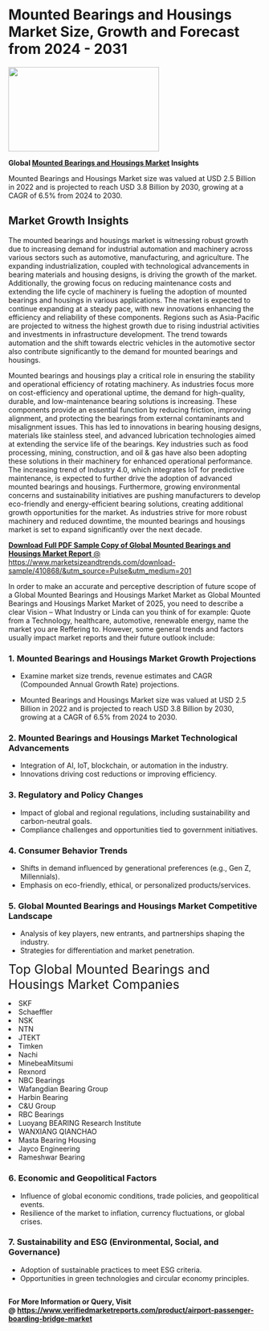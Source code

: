 <H1>Mounted Bearings and Housings Market Size, Growth and Forecast from 2024 - 2031</H1><img class="aligncenter size-medium wp-image-584254" src="https://thirdeyenews.in/wp-content/uploads/2024/09/Global-Market-Research-300x168.jpeg" alt="" width="300" height="168" /><p><strong>Global&nbsp;<a href="https://www.marketsizeandtrends.com/download-sample/410868/&amp;utm_source=Pulse&amp;utm_medium=201">Mounted Bearings and Housings Market</a> Insights</strong></p><p>Mounted Bearings and Housings Market size was valued at USD 2.5 Billion in 2022 and is projected to reach USD 3.8 Billion by 2030, growing at a CAGR of 6.5% from 2024 to 2030.</p><p><h2>Market Growth Insights</h2> <p>The mounted bearings and housings market is witnessing robust growth due to increasing demand for industrial automation and machinery across various sectors such as automotive, manufacturing, and agriculture. The expanding industrialization, coupled with technological advancements in bearing materials and housing designs, is driving the growth of the market. Additionally, the growing focus on reducing maintenance costs and extending the life cycle of machinery is fueling the adoption of mounted bearings and housings in various applications. The market is expected to continue expanding at a steady pace, with new innovations enhancing the efficiency and reliability of these components. Regions such as Asia-Pacific are projected to witness the highest growth due to rising industrial activities and investments in infrastructure development. The trend towards automation and the shift towards electric vehicles in the automotive sector also contribute significantly to the demand for mounted bearings and housings.</p> <p><a href="#"></a></p> <p>Mounted bearings and housings play a critical role in ensuring the stability and operational efficiency of rotating machinery. As industries focus more on cost-efficiency and operational uptime, the demand for high-quality, durable, and low-maintenance bearing solutions is increasing. These components provide an essential function by reducing friction, improving alignment, and protecting the bearings from external contaminants and misalignment issues. This has led to innovations in bearing housing designs, materials like stainless steel, and advanced lubrication technologies aimed at extending the service life of the bearings. Key industries such as food processing, mining, construction, and oil & gas have also been adopting these solutions in their machinery for enhanced operational performance. The increasing trend of Industry 4.0, which integrates IoT for predictive maintenance, is expected to further drive the adoption of advanced mounted bearings and housings. Furthermore, growing environmental concerns and sustainability initiatives are pushing manufacturers to develop eco-friendly and energy-efficient bearing solutions, creating additional growth opportunities for the market. As industries strive for more robust machinery and reduced downtime, the mounted bearings and housings market is set to expand significantly over the next decade.</p> <p><a href="#"></p><p><span class=""><strong>Download Full PDF Sample Copy of Global Mounted Bearings and Housings Market Report</strong> @ <a href="https://www.marketsizeandtrends.com/download-sample/410868/&amp;utm_source=Pulse&amp;utm_medium=201" target="_blank">https://www.marketsizeandtrends.com/download-sample/410868/&amp;utm_source=Pulse&amp;utm_medium=201</a></span></p><p>In order to make an accurate and perceptive description of future scope of a Global&nbsp;Mounted Bearings and Housings Market Market as Global&nbsp;Mounted Bearings and Housings Market Market of 2025, you need to describe a clear Vision &ndash; What Industry or Linda can you think of for example: Quote from a Technology, healthcare, automotive, renewable energy, name the market you are Reffering to. However, some general trends and factors usually impact market reports and their future outlook include:</p><h3>1.&nbsp;<strong>Mounted Bearings and Housings Market Growth Projections</strong></h3><ul><li>Examine market size trends, revenue estimates and CAGR (Compounded Annual Growth Rate) projections.</li><li><p>Mounted Bearings and Housings Market size was valued at USD 2.5 Billion in 2022 and is projected to reach USD 3.8 Billion by 2030, growing at a CAGR of 6.5% from 2024 to 2030.</p></li></ul><h3>2.&nbsp;<strong>Mounted Bearings and Housings Market Technological Advancements</strong></h3><ul><li>Integration of AI, IoT, blockchain, or automation in the industry.</li><li>Innovations driving cost reductions or improving efficiency.</li></ul><h3>3.&nbsp;<strong>Regulatory and Policy Changes</strong></h3><ul><li>Impact of global and regional regulations, including sustainability and carbon-neutral goals.</li><li>Compliance challenges and opportunities tied to government initiatives.</li></ul><h3>4.&nbsp;<strong>Consumer Behavior Trends</strong></h3><ul><li>Shifts in demand influenced by generational preferences (e.g., Gen Z, Millennials).</li><li>Emphasis on eco-friendly, ethical, or personalized products/services.</li></ul><h3>5.&nbsp;<strong>Global Mounted Bearings and Housings Market Competitive Landscape</strong></h3><ul><li>Analysis of key players, new entrants, and partnerships shaping the industry.</li><li>Strategies for differentiation and market penetration.</li></ul><p data-pm-slice="1 1 []"><span style="color: inherit; font-family: inherit; font-size: 25px;">Top Global Mounted Bearings and Housings Market Companies</span></p><div class="" data-test-id=""><p><li>SKF</li><li> Schaeffler</li><li> NSK</li><li> NTN</li><li> JTEKT</li><li> Timken</li><li> Nachi</li><li> MinebeaMitsumi</li><li> Rexnord</li><li> NBC Bearings</li><li> Wafangdian Bearing Group</li><li> Harbin Bearing</li><li> C&U Group</li><li> RBC Bearings</li><li> Luoyang BEARING Research Institute</li><li> WANXIANG QIANCHAO</li><li> Masta Bearing Housing</li><li> Jayco Engineering</li><li> Rameshwar Bearing</li></p></div><h3>6.&nbsp;<strong>Economic and Geopolitical Factors</strong></h3><ul><li>Influence of global economic conditions, trade policies, and geopolitical events.</li><li>Resilience of the market to inflation, currency fluctuations, or global crises.</li></ul><h3>7.&nbsp;<strong>Sustainability and ESG (Environmental, Social, and Governance)</strong></h3><ul><li>Adoption of sustainable practices to meet ESG criteria.</li><li>Opportunities in green technologies and circular economy principles.</li></ul><h2><strong style="font-size: 14px;">For More Information or Query, Visit @&nbsp;</strong><a style="background-color: #ffffff; font-size: 14px;" href="https://www.marketsizeandtrends.com/report/mounted-bearings-and-housings-market/" target="_blank">https://www.verifiedmarketreports.com/product/airport-passenger-boarding-bridge-market</a></h2>
